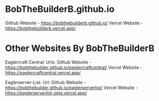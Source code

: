 # BobTheBuilderB.github.io 
  Github Website - https://bobthebuilderb.github.io/
  Vercel Website - https://bobthebuilderb.vercel.app/

# Other Websites By BobTheBuilderB
  Eaglercraft Central:
    Urls:
      Github Website - https://bobthebuilder.github.io/eaglercraftcentral/
      Vercel Website - https://eaglercraftcentral.vercel.app/

  Eaglerserver-List:
    Url:
      Github Website - https://bobthebuilder.github.io/eaglerserverlist/
      Vercel Website - https://eaglerserverlist-zeta.vercel.app/

